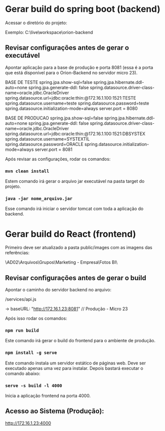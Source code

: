 # Gerar build do spring boot (backend)

Acessar o diretório do projeto:

Exemplo: C:\live\workspace\orion-backend

## Revisar configurações antes de gerar o executável

Apontar aplicação para a base de produção e porta 8081 (essa é a porta que está disponível para o Orion-Backend no servidor micro 23).

BASE DE TESTE
spring.jpa.show-sql=false
spring.jpa.hibernate.ddl-auto=none
spring.jpa.generate-ddl: false
spring.datasource.driver-class-name=oracle.jdbc.OracleDriver
spring.datasource.url=jdbc\:oracle\:thin\:@172.16.1.100\:1521\:TESTE
spring.datasource.username=teste
spring.datasource.password=teste
spring.datasource.initialization-mode=always
server.port = 8080

BASE DE PRODUCAO
spring.jpa.show-sql=false
spring.jpa.hibernate.ddl-auto=none
spring.jpa.generate-ddl: false
spring.datasource.driver-class-name=oracle.jdbc.OracleDriver
spring.datasource.url=jdbc\:oracle\:thin\:@172.16.1.100\:1521\:DBSYSTEX
spring.datasource.username=SYSTEXTIL
spring.datasource.password=ORACLE
spring.datasource.initialization-mode=always
server.port = 8081


Após revisar as configurações, rodar os comandos:

### `mvn clean install`

Estem comando irá gerar o arquivo jar executável na pasta target do projeto.


### `java -jar nome_arquivo.jar`

Esse comando irá iniciar o servidor tomcat com toda a aplicação do backend.


# Gerar build do React (frontend)

Primeiro deve ser atualizado a pasta public/images com as imagens das referências:

\\AD02\Arquivos\Grupos\Marketing - Empresa\Fotos BI\


## Revisar configurações antes de gerar o build

Apontar o caminho do servidor backend no arquivo:

/services/api.js

-> baseURL: "http://172.16.1.23:8081"  // Produção - Micro 23

Após isso rodar os comandos:

### `npm run build`

Este comando irá gerar o build do frontend para o ambiente de produção.

### `npm install -g serve`

Este comando instala um servidor estático de páginas web.
Deve ser executado apenas uma vez para instalar.
Depois bastará executar o comando abaixo:

### `serve -s build -l 4000`

Inicia a aplicação frontend na porta 4000. 

## Acesso ao Sistema (Produção):

http://172.16.1.23:4000
